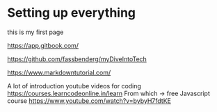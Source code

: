 # Setting up everything

this is my first page

https://app.gitbook.com/

https://github.com/fassbenderg/myDiveIntoTech

https://www.markdowntutorial.com/

A lot of introduction youtube videos for coding
https://courses.learncodeonline.in/learn
    From which -> free Javascript course
    https://www.youtube.com/watch?v=bybyH7fdtKE



